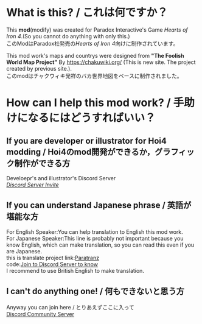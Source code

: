 # What is this? / これは何ですか？
This **mod**(modify) was created for Paradox Interactive's Game *Hearts of Iron 4*.(So you cannot do anything with only this.)  
このModはParadox社発売の*Hearts of Iron 4*向けに制作されています。  
  
This mod work's maps and countrys were designed from **"The Foolish World Map Project"** By https://chakuwiki.org/ (This is new site. The project created by previous site.).  
このmodはチャクウィキ発祥のバカ世界地図をベースに制作されました。  

# How can I help this mod work? / 手助けになるにはどうすればいい？
## If you are developer or illustrator for Hoi4 modding / Hoi4のmod開発ができるか，グラフィック制作ができる方
Develoepr's and illustrator's Discord Server  
*[Discord Server Invite](https://discord.gg/nNYQGeePpR)*  

## If you can understand Japanese phrase / 英語が堪能な方
For English Speaker:You can help translation to English this mod work.  
For Japanese Speaker:This line is probably not important because you know English, which can make translation, so you can read this even if you are Japanese.  
this is translate project link:[Paratranz](https://paratranz.cn/projects/9454)  
code:[Join to Discord Server to know](https://discord.gg/nNYQGeePpR)  
I recommend to use British English to make translation.  
  
## I can't do anything one! / 何もできないと思う方
Anyway you can join here / とりあえずここに入って  
[Discord Community Server](https://discord.com/invite/dykkFfVEp8)  
